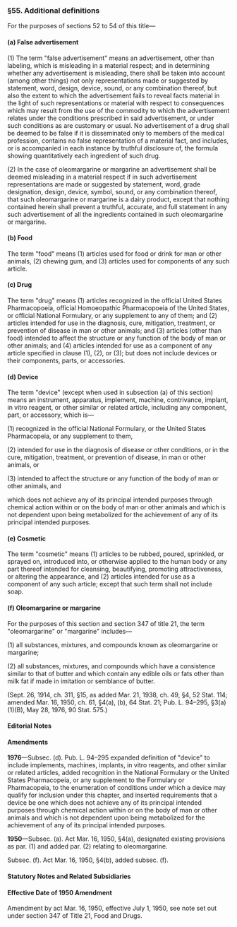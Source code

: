 ### §55. Additional definitions ###

For the purposes of sections 52 to 54 of this title—

#### (a) False advertisement ####

(1) The term "false advertisement" means an advertisement, other than labeling, which is misleading in a material respect; and in determining whether any advertisement is misleading, there shall be taken into account (among other things) not only representations made or suggested by statement, word, design, device, sound, or any combination thereof, but also the extent to which the advertisement fails to reveal facts material in the light of such representations or material with respect to consequences which may result from the use of the commodity to which the advertisement relates under the conditions prescribed in said advertisement, or under such conditions as are customary or usual. No advertisement of a drug shall be deemed to be false if it is disseminated only to members of the medical profession, contains no false representation of a material fact, and includes, or is accompanied in each instance by truthful disclosure of, the formula showing quantitatively each ingredient of such drug.

(2) In the case of oleomargarine or margarine an advertisement shall be deemed misleading in a material respect if in such advertisement representations are made or suggested by statement, word, grade designation, design, device, symbol, sound, or any combination thereof, that such oleomargarine or margarine is a dairy product, except that nothing contained herein shall prevent a truthful, accurate, and full statement in any such advertisement of all the ingredients contained in such oleomargarine or margarine.

#### (b) Food ####

The term "food" means (1) articles used for food or drink for man or other animals, (2) chewing gum, and (3) articles used for components of any such article.

#### (c) Drug ####

The term "drug" means (1) articles recognized in the official United States Pharmacopoeia, official Homoeopathic Pharmacopoeia of the United States, or official National Formulary, or any supplement to any of them; and (2) articles intended for use in the diagnosis, cure, mitigation, treatment, or prevention of disease in man or other animals; and (3) articles (other than food) intended to affect the structure or any function of the body of man or other animals; and (4) articles intended for use as a component of any article specified in clause (1), (2), or (3); but does not include devices or their components, parts, or accessories.

#### (d) Device ####

The term "device" (except when used in subsection (a) of this section) means an instrument, apparatus, implement, machine, contrivance, implant, in vitro reagent, or other similar or related article, including any component, part, or accessory, which is—

(1) recognized in the official National Formulary, or the United States Pharmacopeia, or any supplement to them,

(2) intended for use in the diagnosis of disease or other conditions, or in the cure, mitigation, treatment, or prevention of disease, in man or other animals, or

(3) intended to affect the structure or any function of the body of man or other animals, and

which does not achieve any of its principal intended purposes through chemical action within or on the body of man or other animals and which is not dependent upon being metabolized for the achievement of any of its principal intended purposes.

#### (e) Cosmetic ####

The term "cosmetic" means (1) articles to be rubbed, poured, sprinkled, or sprayed on, introduced into, or otherwise applied to the human body or any part thereof intended for cleansing, beautifying, promoting attractiveness, or altering the appearance, and (2) articles intended for use as a component of any such article; except that such term shall not include soap.

#### (f) Oleomargarine or margarine ####

For the purposes of this section and section 347 of title 21, the term "oleomargarine" or "margarine" includes—

(1) all substances, mixtures, and compounds known as oleomargarine or margarine;

(2) all substances, mixtures, and compounds which have a consistence similar to that of butter and which contain any edible oils or fats other than milk fat if made in imitation or semblance of butter.

(Sept. 26, 1914, ch. 311, §15, as added Mar. 21, 1938, ch. 49, §4, 52 Stat. 114; amended Mar. 16, 1950, ch. 61, §4(a), (b), 64 Stat. 21; Pub. L. 94–295, §3(a)(1)(B), May 28, 1976, 90 Stat. 575.)

#### **Editorial Notes** ####

#### Amendments ####

**1976**—Subsec. (d). Pub. L. 94–295 expanded definition of "device" to include implements, machines, implants, in vitro reagents, and other similar or related articles, added recognition in the National Formulary or the United States Pharmacopeia, or any supplement to the Formulary or Pharmacopeia, to the enumeration of conditions under which a device may qualify for inclusion under this chapter, and inserted requirements that a device be one which does not achieve any of its principal intended purposes through chemical action within or on the body of man or other animals and which is not dependent upon being metabolized for the achievement of any of its principal intended purposes.

**1950**—Subsec. (a). Act Mar. 16, 1950, §4(a), designated existing provisions as par. (1) and added par. (2) relating to oleomargarine.

Subsec. (f). Act Mar. 16, 1950, §4(b), added subsec. (f).

#### **Statutory Notes and Related Subsidiaries** ####

#### Effective Date of 1950 Amendment ####

Amendment by act Mar. 16, 1950, effective July 1, 1950, see note set out under section 347 of Title 21, Food and Drugs.